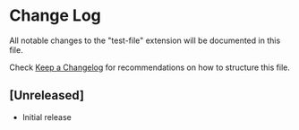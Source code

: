 # Change Log

All notable changes to the "test-file" extension will be documented in this file.

Check [Keep a Changelog](http://keepachangelog.com/) for recommendations on how to structure this file.

## [Unreleased]

- Initial release